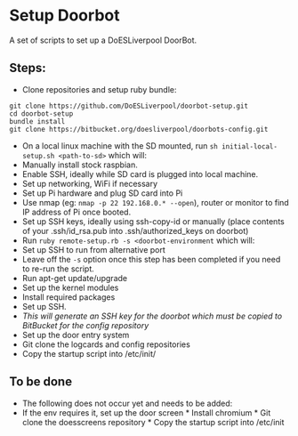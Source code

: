 # Setup Doorbot

A set of scripts to set up a DoESLiverpool DoorBot.

## Steps:

 * Clone repositories and setup ruby bundle:

```
git clone https://github.com/DoESLiverpool/doorbot-setup.git
cd doorbot-setup
bundle install
git clone https://bitbucket.org/doesliverpool/doorbots-config.git
```

 * On a local linux machine with the SD mounted, run `sh initial-local-setup.sh <path-to-sd>` which will:
  * Manually install stock raspbian.
  * Enable SSH, ideally while SD card is plugged into local machine.
  * Set up networking, WiFi if necessary
 * Set up Pi hardware and plug SD card into Pi
 * Use nmap (eg: `nmap -p 22 192.168.0.* --open`), router or monitor to find IP address of Pi once booted.
 * Set up SSH keys, ideally using ssh-copy-id or manually (place contents of your .ssh/id_rsa.pub into .ssh/authorized_keys on doorbot)
 * Run `ruby remote-setup.rb -s <doorbot-environment` which will:
  * Set up SSH to run from alternative port
   * Leave off the `-s` option once this step has been completed if you need to re-run the script.
  * Run apt-get update/upgrade
  * Set up the kernel modules
  * Install required packages
  * Set up SSH.
   * *This will generate an SSH key for the doorbot which must be copied to BitBucket for the config repository*
  * Set up the door entry system
   * Git clone the logcards and config repositories
   * Copy the startup script into /etc/init/
  
## To be done
  * The following does not occur yet and needs to be added:
   * If the env requires it, set up the door screen
    * Install chromium
    * Git clone the doesscreens repository
    * Copy the startup script into /etc/init
